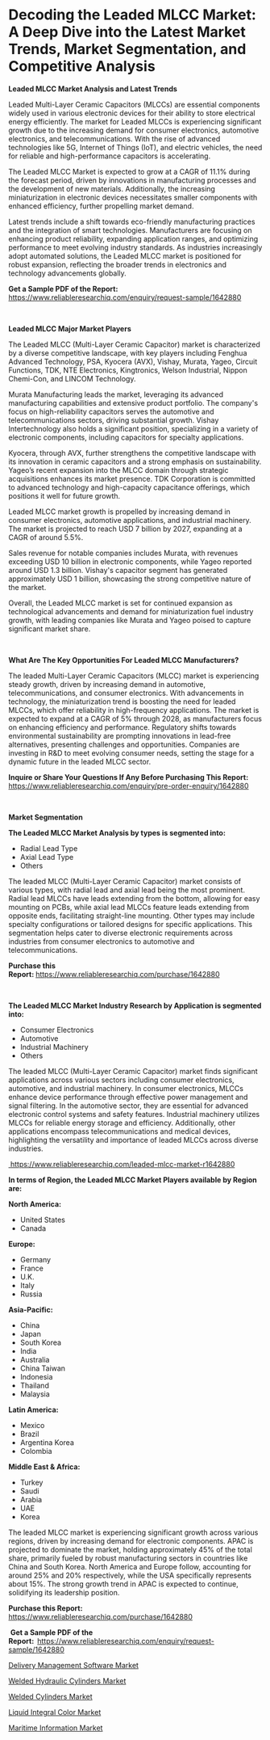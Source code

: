 <p><h1>Decoding the Leaded MLCC Market: A Deep Dive into the Latest Market Trends, Market Segmentation, and Competitive Analysis</h1></p><p><strong>Leaded MLCC Market Analysis and Latest Trends</strong></p>
<p><p>Leaded Multi-Layer Ceramic Capacitors (MLCCs) are essential components widely used in various electronic devices for their ability to store electrical energy efficiently. The market for Leaded MLCCs is experiencing significant growth due to the increasing demand for consumer electronics, automotive electronics, and telecommunications. With the rise of advanced technologies like 5G, Internet of Things (IoT), and electric vehicles, the need for reliable and high-performance capacitors is accelerating.</p><p>The Leaded MLCC Market is expected to grow at a CAGR of 11.1% during the forecast period, driven by innovations in manufacturing processes and the development of new materials. Additionally, the increasing miniaturization in electronic devices necessitates smaller components with enhanced efficiency, further propelling market demand. </p><p>Latest trends include a shift towards eco-friendly manufacturing practices and the integration of smart technologies. Manufacturers are focusing on enhancing product reliability, expanding application ranges, and optimizing performance to meet evolving industry standards. As industries increasingly adopt automated solutions, the Leaded MLCC market is positioned for robust expansion, reflecting the broader trends in electronics and technology advancements globally.</p></p>
<p><strong>Get a Sample PDF of the Report:&nbsp;</strong> <a href="https://www.reliableresearchiq.com/enquiry/request-sample/1642880?utm_campaign=103&utm_medium=2&utm_source=Github&utm_content=ia&utm_term=23102024&utm_id=leaded-mlcc">https://www.reliableresearchiq.com/enquiry/request-sample/1642880</a></p>
<p>&nbsp;</p>
<p><strong>Leaded MLCC Major Market Players</strong></p>
<p><p>The Leaded MLCC (Multi-Layer Ceramic Capacitor) market is characterized by a diverse competitive landscape, with key players including Fenghua Advanced Technology, PSA, Kyocera (AVX), Vishay, Murata, Yageo, Circuit Functions, TDK, NTE Electronics, Kingtronics, Welson Industrial, Nippon Chemi-Con, and LINCOM Technology. </p><p>Murata Manufacturing leads the market, leveraging its advanced manufacturing capabilities and extensive product portfolio. The company's focus on high-reliability capacitors serves the automotive and telecommunications sectors, driving substantial growth. Vishay Intertechnology also holds a significant position, specializing in a variety of electronic components, including capacitors for specialty applications. </p><p>Kyocera, through AVX, further strengthens the competitive landscape with its innovation in ceramic capacitors and a strong emphasis on sustainability. Yageo’s recent expansion into the MLCC domain through strategic acquisitions enhances its market presence. TDK Corporation is committed to advanced technology and high-capacity capacitance offerings, which positions it well for future growth.</p><p>Leaded MLCC market growth is propelled by increasing demand in consumer electronics, automotive applications, and industrial machinery. The market is projected to reach USD 7 billion by 2027, expanding at a CAGR of around 5.5%. </p><p>Sales revenue for notable companies includes Murata, with revenues exceeding USD 10 billion in electronic components, while Yageo reported around USD 1.3 billion. Vishay's capacitor segment has generated approximately USD 1 billion, showcasing the strong competitive nature of the market.</p><p>Overall, the Leaded MLCC market is set for continued expansion as technological advancements and demand for miniaturization fuel industry growth, with leading companies like Murata and Yageo poised to capture significant market share.</p></p>
<p>&nbsp;</p>
<p><strong>What Are The Key Opportunities For Leaded MLCC Manufacturers?</strong></p>
<p><p>The leaded Multi-Layer Ceramic Capacitors (MLCC) market is experiencing steady growth, driven by increasing demand in automotive, telecommunications, and consumer electronics. With advancements in technology, the miniaturization trend is boosting the need for leaded MLCCs, which offer reliability in high-frequency applications. The market is expected to expand at a CAGR of 5% through 2028, as manufacturers focus on enhancing efficiency and performance. Regulatory shifts towards environmental sustainability are prompting innovations in lead-free alternatives, presenting challenges and opportunities. Companies are investing in R&D to meet evolving consumer needs, setting the stage for a dynamic future in the leaded MLCC sector.</p></p>
<p><strong>Inquire or Share Your Questions If Any Before Purchasing This Report:</strong> <a href="https://www.reliableresearchiq.com/enquiry/pre-order-enquiry/1642880?utm_campaign=103&utm_medium=2&utm_source=Github&utm_content=ia&utm_term=23102024&utm_id=leaded-mlcc">https://www.reliableresearchiq.com/enquiry/pre-order-enquiry/1642880</a></p>
<p>&nbsp;</p>
<p><strong>Market Segmentation</strong></p>
<p><strong>The Leaded MLCC Market Analysis by types is segmented into:</strong></p>
<p><ul><li>Radial Lead Type</li><li>Axial Lead Type</li><li>Others</li></ul></p>
<p><p>The leaded MLCC (Multi-Layer Ceramic Capacitor) market consists of various types, with radial lead and axial lead being the most prominent. Radial lead MLCCs have leads extending from the bottom, allowing for easy mounting on PCBs, while axial lead MLCCs feature leads extending from opposite ends, facilitating straight-line mounting. Other types may include specialty configurations or tailored designs for specific applications. This segmentation helps cater to diverse electronic requirements across industries from consumer electronics to automotive and telecommunications.</p></p>
<p><strong>Purchase this Report:&nbsp;</strong><a href="https://www.reliableresearchiq.com/purchase/1642880?utm_campaign=103&utm_medium=2&utm_source=Github&utm_content=ia&utm_term=23102024&utm_id=leaded-mlcc">https://www.reliableresearchiq.com/purchase/1642880</a></p>
<p>&nbsp;</p>
<p><strong>The Leaded MLCC Market Industry Research by Application is segmented into:</strong></p>
<p><ul><li>Consumer Electronics</li><li>Automotive</li><li>Industrial Machinery</li><li>Others</li></ul></p>
<p><p>The leaded MLCC (Multi-Layer Ceramic Capacitor) market finds significant applications across various sectors including consumer electronics, automotive, and industrial machinery. In consumer electronics, MLCCs enhance device performance through effective power management and signal filtering. In the automotive sector, they are essential for advanced electronic control systems and safety features. Industrial machinery utilizes MLCCs for reliable energy storage and efficiency. Additionally, other applications encompass telecommunications and medical devices, highlighting the versatility and importance of leaded MLCCs across diverse industries.</p></p>
<p><a href="https://www.reliableresearchiq.com/leaded-mlcc-market-r1642880?utm_campaign=103&utm_medium=2&utm_source=Github&utm_content=ia&utm_term=23102024&utm_id=leaded-mlcc">&nbsp;https://www.reliableresearchiq.com/leaded-mlcc-market-r1642880</a></p>
<p><strong>In terms of Region, the Leaded MLCC Market Players available by Region are:</strong></p>
<p>
    <p> <strong> North America: </strong>
        <ul>
            <li>United States</li>
            <li>Canada</li>
        </ul>
        </p> 
    <p> <strong> Europe: </strong>
        <ul>
            <li>Germany</li>
            <li>France</li>
            <li>U.K.</li>
            <li>Italy</li>
            <li>Russia</li>
        </ul>
        </p> 
    <p> <strong> Asia-Pacific: </strong>
        <ul>
            <li>China</li>
            <li>Japan</li>
            <li>South Korea</li>
            <li>India</li>
            <li>Australia</li>
            <li>China Taiwan</li>
            <li>Indonesia</li>
            <li>Thailand</li>
            <li>Malaysia</li>
        </ul>
        </p> 
    <p> <strong> Latin America: </strong>
        <ul>
            <li>Mexico</li>
            <li>Brazil</li>
            <li>Argentina Korea</li>
            <li>Colombia</li>
        </ul>
        </p> 
    <p> <strong> Middle East & Africa: </strong>
        <ul>
            <li>Turkey</li>
            <li>Saudi</li>
            <li>Arabia</li>
            <li>UAE</li>
            <li>Korea</li>
        </ul>
    </p>
    </p>
<p><p>The leaded MLCC market is experiencing significant growth across various regions, driven by increasing demand for electronic components. APAC is projected to dominate the market, holding approximately 45% of the total share, primarily fueled by robust manufacturing sectors in countries like China and South Korea. North America and Europe follow, accounting for around 25% and 20% respectively, while the USA specifically represents about 15%. The strong growth trend in APAC is expected to continue, solidifying its leadership position.</p></p>
<p><strong>Purchase this Report: </strong><a href="https://www.reliableresearchiq.com/purchase/1642880?utm_campaign=103&utm_medium=2&utm_source=Github&utm_content=ia&utm_term=23102024&utm_id=leaded-mlcc">https://www.reliableresearchiq.com/purchase/1642880</a></p>
<p>&nbsp;<strong>Get a Sample PDF of the Report:&nbsp;&nbsp;</strong><a href="https://www.reliableresearchiq.com/enquiry/request-sample/1642880?utm_campaign=103&utm_medium=2&utm_source=Github&utm_content=ia&utm_term=23102024&utm_id=leaded-mlcc">https://www.reliableresearchiq.com/enquiry/request-sample/1642880</a></p>
<p><strong></strong></p>
<p><p><a href="https://www.linkedin.com/pulse/strategic-forecast-delivery-management-software-market-growth-rjore?utm_campaign=103&utm_medium=2&utm_source=Github&utm_content=ia&utm_term=23102024&utm_id=leaded-mlcc">Delivery Management Software Market</a></p><p><a href="https://issuu.com/reportprime-2/docs/welded-hydraulic-cylinders-market-s_7b09219988735e?utm_campaign=103&utm_medium=2&utm_source=Github&utm_content=ia&utm_term=23102024&utm_id=leaded-mlcc">Welded Hydraulic Cylinders Market</a></p><p><a href="https://issuu.com/reportprime-2/docs/welded-cylinders-market-size-2030.p_5b93c461ebfe6a?utm_campaign=103&utm_medium=2&utm_source=Github&utm_content=ia&utm_term=23102024&utm_id=leaded-mlcc">Welded Cylinders Market</a></p><p><a href="https://github.com/brookiqhurne/Market-Research-Report-List-1/blob/main/liquid-integral-color-market.md?utm_campaign=103&utm_medium=2&utm_source=Github&utm_content=ia&utm_term=23102024&utm_id=leaded-mlcc">Liquid Integral Color Market</a></p><p><a href="https://www.linkedin.com/pulse/investing-maritime-information-market-trends-leading-products-w7v6e?utm_campaign=103&utm_medium=2&utm_source=Github&utm_content=ia&utm_term=23102024&utm_id=leaded-mlcc">Maritime Information Market</a></p></p>